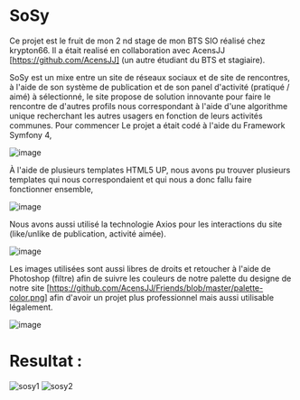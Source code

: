 # SoSy

Ce projet est le fruit de mon 2 nd stage de mon BTS SIO réalisé chez krypton66.
Il a était realisé en collaboration avec AcensJJ [https://github.com/AcensJJ] (un autre étudiant du BTS et stagiaire).

SoSy est un mixe entre un site de réseaux sociaux et de site de rencontres, à l'aide de son système de publication et de son panel 
d'activité (pratiqué / aimé) à sélectionné, le site propose de solution innovante pour faire le rencontre de d'autres profils nous 
correspondant à l'aide d'une algorithme unique recherchant les autres usagers en fonction de leurs activités communes.
Pour commencer Le projet a était codé à l'aide du Framework Symfony 4,

![image](https://user-images.githubusercontent.com/45235527/96745902-e9174200-13c6-11eb-9388-d6ae349db857.png)

À l'aide de plusieurs templates HTML5 UP, nous avons pu trouver plusieurs templates qui nous correspondaient et qui nous a donc fallu faire fonctionner ensemble,

![image](https://user-images.githubusercontent.com/45235527/96745778-c9801980-13c6-11eb-8672-fa5ef27b7120.png)

Nous avons aussi utilisé la technologie Axios pour les interactions du site (like/unlike de publication, activité aimée).

![image](https://user-images.githubusercontent.com/45235527/96745379-5d051a80-13c6-11eb-8ca6-eb30405ed5d4.png)

Les images utilisées sont aussi libres de droits et retoucher à l'aide de Photoshop (filtre) afin de suivre les couleurs de notre palette du designe de notre site
[https://github.com/AcensJJ/Friends/blob/master/palette-color.png] afin d'avoir un projet plus professionnel mais aussi utilisable légalement.

![image](https://user-images.githubusercontent.com/45235527/96747858-1a910d00-13c9-11eb-9acc-748ba661be97.png)

# Resultat : 

![sosy1](https://user-images.githubusercontent.com/45235527/96745102-0ef01700-13c6-11eb-87ef-cdc793c7277e.PNG)
![sosy2](https://user-images.githubusercontent.com/45235527/96745110-10b9da80-13c6-11eb-9e86-bb154b8d0839.PNG)
